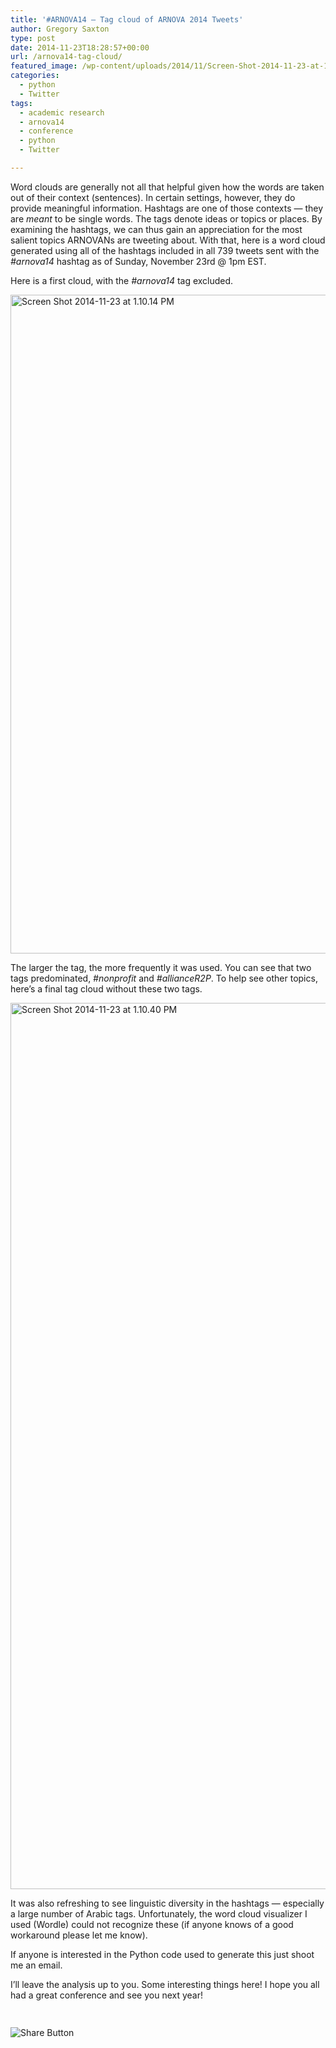 ```yaml
---
title: '#ARNOVA14 – Tag cloud of ARNOVA 2014 Tweets'
author: Gregory Saxton
type: post
date: 2014-11-23T18:28:57+00:00
url: /arnova14-tag-cloud/
featured_image: /wp-content/uploads/2014/11/Screen-Shot-2014-11-23-at-1.02.41-PM.png
categories:
  - python
  - Twitter
tags:
  - academic research
  - arnova14
  - conference
  - python
  - Twitter

---
```

Word clouds are generally not all that helpful given how the words are taken out of their context (sentences). In certain settings, however, they do provide meaningful information. Hashtags are one of those contexts &#8212; they are _meant_ to be single words. The tags denote ideas or topics or places. By examining the hashtags, we can thus gain an appreciation for the most salient topics ARNOVANs are tweeting about. With that, here is a word cloud generated using all of the hashtags included in all 739 tweets sent with the _#arnova14_ hashtag as of Sunday, November 23rd @ 1pm EST. 

Here is a first cloud, with the  _#arnova14_ tag excluded. 

[<img loading="lazy" src="http://social-metrics.org/wp-content/uploads/2014/11/Screen-Shot-2014-11-23-at-1.10.14-PM.png" alt="Screen Shot 2014-11-23 at 1.10.14 PM" width="2380" height="1054" class="alignnone size-full wp-image-858" srcset="http://social-metrics.org/wp-content/uploads/2014/11/Screen-Shot-2014-11-23-at-1.10.14-PM.png 2380w, http://social-metrics.org/wp-content/uploads/2014/11/Screen-Shot-2014-11-23-at-1.10.14-PM-300x132.png 300w, http://social-metrics.org/wp-content/uploads/2014/11/Screen-Shot-2014-11-23-at-1.10.14-PM-1024x453.png 1024w" sizes="(max-width: 2380px) 100vw, 2380px" />][1]

The larger the tag, the more frequently it was used. You can see that two tags predominated, _#nonprofit_ and _#allianceR2P_. To help see other topics, here&#8217;s a final tag cloud without these two tags.

[<img loading="lazy" src="http://social-metrics.org/wp-content/uploads/2014/11/Screen-Shot-2014-11-23-at-1.10.40-PM.png" alt="Screen Shot 2014-11-23 at 1.10.40 PM" width="2390" height="1418" class="alignnone size-full wp-image-857" srcset="http://social-metrics.org/wp-content/uploads/2014/11/Screen-Shot-2014-11-23-at-1.10.40-PM.png 2390w, http://social-metrics.org/wp-content/uploads/2014/11/Screen-Shot-2014-11-23-at-1.10.40-PM-300x177.png 300w, http://social-metrics.org/wp-content/uploads/2014/11/Screen-Shot-2014-11-23-at-1.10.40-PM-1024x607.png 1024w" sizes="(max-width: 2390px) 100vw, 2390px" />][2]

It was also refreshing to see linguistic diversity in the hashtags &#8212; especially a large number of Arabic tags. Unfortunately, the word cloud visualizer I used (Wordle) could not recognize these (if anyone knows of a good workaround please let me know).

If anyone is interested in the Python code used to generate this just shoot me an email.

I&#8217;ll leave the analysis up to you. Some interesting things here! I hope you all had a great conference and see you next year!

<div style="padding-bottom:20px; padding-top:10px;" class="hupso-share-buttons">
  <!-- Hupso Share Buttons - https://www.hupso.com/share/ -->
  
  <a class="hupso_toolbar" href="https://www.hupso.com/share/"><img src="http://static.hupso.com/share/buttons/share-medium.png" style="border:0px; padding-top: 5px; float:left;" alt="Share Button" /></a><!-- Hupso Share Buttons -->
</div>

 [1]: http://social-metrics.org/wp-content/uploads/2014/11/Screen-Shot-2014-11-23-at-1.10.14-PM.png
 [2]: http://social-metrics.org/wp-content/uploads/2014/11/Screen-Shot-2014-11-23-at-1.10.40-PM.png